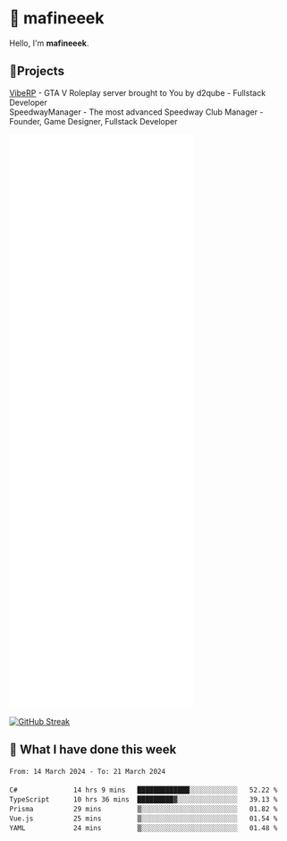 # 👋 mafineeek
Hello, I'm **mafineeek**.

## 📝Projects

[VibeRP](https://v-rp.pl) - GTA V Roleplay server brought to You by d2qube - Fullstack Developer<br/>
SpeedwayManager - The most advanced Speedway Club Manager - Founder, Game Designer, Fullstack Developer


![](./github-metrics.svg)

[![GitHub Streak](https://streak-stats.demolab.com/?user=mafineeek)](https://git.io/streak-stats)

## 📰 What I have done this week
<!--START_SECTION:waka-->

```txt
From: 14 March 2024 - To: 21 March 2024

C#              14 hrs 9 mins   █████████████░░░░░░░░░░░░   52.22 %
TypeScript      10 hrs 36 mins  █████████▓░░░░░░░░░░░░░░░   39.13 %
Prisma          29 mins         ▒░░░░░░░░░░░░░░░░░░░░░░░░   01.82 %
Vue.js          25 mins         ▒░░░░░░░░░░░░░░░░░░░░░░░░   01.54 %
YAML            24 mins         ▒░░░░░░░░░░░░░░░░░░░░░░░░   01.48 %
```

<!--END_SECTION:waka-->
